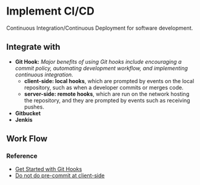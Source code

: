 # Implement CI/CD
Continuous Integration/Continuous Deployment for software development.

## Integrate with
- **Git Hook:** _Major benefits of using Git hooks include encouraging a commit policy, automating development workflow, and implementing continuous integration._
  - **client-side: local hooks**, which are prompted by events on the local repository, such as when a developer commits or merges code.
  - **server-side: remote hooks**, which are run on the network hosting the repository, and they are prompted by events such as receiving pushes.
- **Gitbucket**
- **Jenkis**

## Work Flow


### Reference
- [Get Started with Git Hooks](https://medium.com/@f3igao/get-started-with-git-hooks-5a489725c639)
- [Do not do pre-commit at client-side](https://www.youtube.com/watch?v=RAelLqnnOp0)


